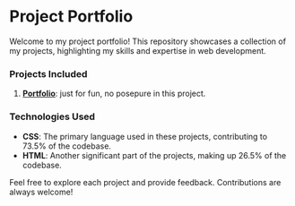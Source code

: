 # Project Portfolio

Welcome to my project portfolio! This repository showcases a collection of my projects, highlighting my skills and expertise in web development.

### Projects Included

1. **[Portfolio](http://127.0.0.1:5500/portfo_1/Profolio.html)**: just for fun, no posepure in this project.

### Technologies Used

- **CSS**: The primary language used in these projects, contributing to 73.5% of the codebase.
- **HTML**: Another significant part of the projects, making up 26.5% of the codebase.

Feel free to explore each project and provide feedback. Contributions are always welcome!
